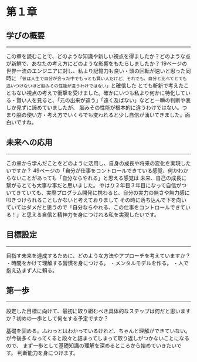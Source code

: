 # 第１章
## 学びの概要

---

この章を読むことで、どのような知識や新しい視点を得ましたか？どのような点が新鮮で、あなたの考え方にどのような影響をもたらしましたか？
19ページの　世界一流のエンジニアに対し、私より記憶力も良い・頭の回転が速いと思った同時に
`「彼は人生で自分が会った中でもっとも賢い人だけど、それでも、自分と比べてとても追いつけないほど脳みその性能が違うわけではない」`と確信した
とても斬新で考えたこともない視点の考えで衝撃を受けました。確かにいつも私より何かに特化している・賢い人を見ると、「元の出来が違う」「遠く及ばない」などと一瞬の判断や表しか見ずに諦めていましたが、
脳みその性能が根本的に違うわけではない。つまり脳の使い方・考え方でいくらでも変われると少し自信が湧いてきました。面白いですね。




## 未来への応用

---

この章から学んだことをどのように活用し、自身の成長や将来の変化を実現したいですか？
49ページの「自分が仕事をコントロールできている感覚、何かわからないことがあっても「自分ならやれる」と思える感覚は
未来、自己の成長に繋がるとても大事な事だと思いました。
やはり２年目３年目になって自信がついてきていても、実際プログラム開発に携わると、自分の実力の無さや無力感に叩きつけられることしかないと考えておりまして
その時に落ち込んで下を向いていてはダメだと思うので「自分ならやれる、この仕事をコントロールできている！」と思える自信と精神力を身につけれる私を実現したいです。

## 目標設定

---

目指す未来を達成するために、どのような方法やアプローチを考えていますか？
・時間をかけて理解する習慣を身につける。
・メンタルモデルを作る。
・人で抱え込まず人に頼る。

## 第一歩

---

設定した目標に向けて、最初に取り組むべき具体的なステップは何だと思いますか？初めの一歩として何をする予定ですか？

基礎を固める。ふわっとはわかっているけれど、ちゃんと理解ができていない。が今後多くなってくると段々と詰まってしまって取り返しがつかないことになるので、
まず一歩として基礎知識の理解を深めるところから始めていきたいです。
判断能力を身につけます。